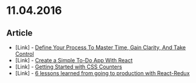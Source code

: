 # 11.04.2016

## Article

- \[Link\] - [Define Your Process To Master Time, Gain Clarity, And Take Control](https://www.smashingmagazine.com/2016/11/define-your-process-master-time-gain-clarity-take-control/)
- \[Link\] - [Create a Simple To-Do App With React](https://scotch.io/tutorials/create-a-simple-to-do-app-with-react)
- \[Link\] - [Getting Started with CSS Counters](https://scotch.io/tutorials/getting-started-with-css-counters)
- \[Link\] - [6 lessons learned from going to production with React-Redux](https://medium.com/@royisch/6-lessons-learned-from-going-to-production-with-react-redux-19257f6724f6#.xg2s2jgvz)

